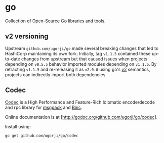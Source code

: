 # go

Collection of Open-Source Go libraries and tools.

## v2 versioning
Upstream `github.com/ugorji/go` made several breaking changes that led to HashiCorp maintaining its own fork.
Initially, tag `v1.1.5` contained these up-to-date changes from upstream but that caused issues when projects 
depending on `v0.5.5` behavior imported modules depending on `v1.1.5`. By retracting `v1.1.5` and re-releasing 
it as `v2.0.0` using go's [v2](https://go.dev/blog/v2-go-modules) semantics, projects can indirectly import 
both dependencies.

## Codec

[Codec](https://github.com/ugorji/go/tree/master/codec#readme) is a High Performance and Feature-Rich Idiomatic encode/decode and rpc library for [msgpack](http://msgpack.org) and [Binc](https://github.com/ugorji/binc).

Online documentation is at [http://godoc.org/github.com/ugorji/go/codec].

Install using:

    go get github.com/ugorji/go/codec

